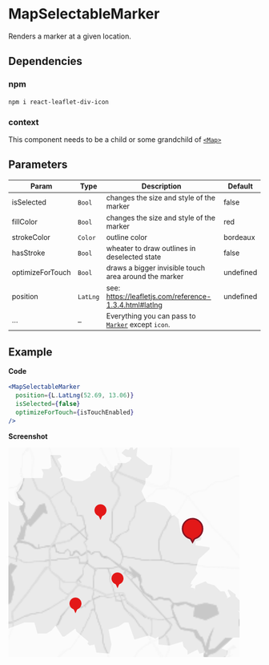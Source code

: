 # MapSelectableMarker

Renders a marker at a given location.

## Dependencies

### npm

```
npm i react-leaflet-div-icon
```

### context

This component needs to be a child or some grandchild of [`<Map>`](https://react-leaflet.js.org/docs/en/components.html#map)

## Parameters

| Param            | Type     | Description                                                                                             | Default   |
| ---------------- | -------- | ------------------------------------------------------------------------------------------------------- | --------- |
| isSelected       | `Bool`   | changes the size and style of the marker                                                                | false     |
| fillColor        | `Bool`   | changes the size and style of the marker                                                                | red       |
| strokeColor      | `Color`  | outline color                                                                                           | bordeaux  |
| hasStroke        | `Bool`   | wheater to draw outlines in deselected state                                                            | false     |
| optimizeForTouch | `Bool`   | draws a bigger invisible touch area around the marker                                                   | undefined |
| position         | `LatLng` | see: https://leafletjs.com/reference-1.3.4.html#latlng                                                  | undefined |
| …                | `…`      | Everything you can pass to [`Marker`](https://leafletjs.com/reference-1.3.4.html#marker) except `icon`. |           |

## Example

**Code**

```jsx
<MapSelectableMarker
  position={L.LatLng(52.69, 13.06)}
  isSelected={false}
  optimizeForTouch={isTouchEnabled}
/>
```

**Screenshot**

![](./example.png)
